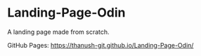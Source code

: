 # Landing-Page-Odin
A  landing page made from scratch.

GitHub Pages: https://thanush-git.github.io/Landing-Page-Odin/
